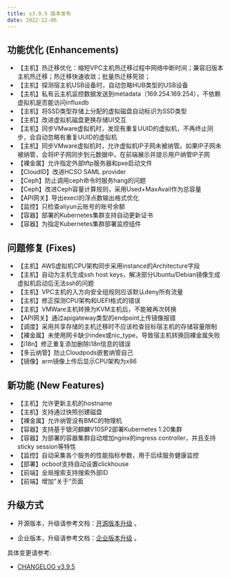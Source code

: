 ```yaml
---
title: v3.9.5 版本发布
date: 2022-12-06
---
```


## 功能优化 (Enhancements)

- 【主机】热迁移优化：缩短VPC主机热迁移过程中网络中断时间；兼容旧版本主机热迁移；热迁移快速收敛；批量热迁移死锁；
- 【主机】探测宿主机USB设备时，自动忽略HUB类型的USB设备
- 【主机】私有云主机监控数据发送到metadata（169.254.169.254），不依赖虚拟机是否能访问influxdb
- 【主机】将SSD类型存储上分配的虚拟磁盘自动标识为SSD类型
- 【主机】改进虚拟机磁盘更换存储UI交互
- 【主机】同步VMware虚拟机时，发现有重复UUID的虚拟机，不再终止同步，会自动忽略有重复UUID的虚拟机
- 【主机】同步VMware虚拟机时，允许虚拟机IP子网未被纳管。如果IP子网未被纳管，会将IP子网同步到元数据中，在前端展示并提示用户纳管IP子网
- 【裸金属】允许指定外部tftp服务器和pxe启动文件
- 【CloudID】改进HCSO SAML provider
- 【Ceph】防止调用ceph命令时服务hang的问题
- 【Ceph】改进Ceph容量计算规则，采用Used+MaxAvail作为总容量
- 【API网关】导出execl的浮点数输出格式优化
- 【监控】只检查aliyun云账号的账号余额
- 【容器】部署的Kubernetes集群支持自动更新证书
- 【容器】为指定Kubernetes集群部署监控组件

## 问题修复 (Fixes)

- 【主机】AWS虚拟机CPU架构同步采用instance的Architecture字段
- 【主机】自动为主机生成ssh host keys，解决部分Ubuntu/Debian镜像生成虚拟机启动后无法ssh的问题
- 【主机】VPC主机的入方向安全组规则应该默认deny所有流量
- 【主机】修正探测CPU架构和UEFI格式的错误
- 【主机】VMWare主机转换为KVM主机后，不能被再次转换
- 【API网关】通过apigateway类型的endpoint上传镜像报错
- 【调度】采用共享存储的主机迁移时不应该检查目标宿主机的存储容量限制
- 【裸金属】未使用网卡缺少index或nic_type，导致宿主机转换回裸金属失败
- 【i18n】修正重复添加删除i18n信息的错误
- 【多云纳管】防止Cloudpods嵌套纳管自己
- 【镜像】arm镜像上传后显示CPU架构为x86

## 新功能 (New Features)

- 【主机】允许更新主机的hostname
- 【主机】支持通过快照创建磁盘
- 【裸金属】允许纳管没有BMC的物理机
- 【容器】支持基于银河麒麟V10SP2部署Kubernetes 1.20集群
- 【容器】为部署的容器集群自动增加nginx的ingress controller，并且支持sticky session等特性
- 【监控】自动采集各个服务的性能指标参数，用于后续服务健康监控
- 【部署】ocboot支持自动设置clickhouse
- 【前端】全局搜索支持搜索外部ID
- 【前端】增加”关于“页面

## 升级方式

- 开源版本，升级请参考文档：[开源版本升级](https://www.cloudpods.org/zh/docs/setup/upgrade/) 。

- 企业版本，升级请参考文档：[企业版本升级](https://docs.yunion.cn/zh/docs/quick/upgrade/) 。

具体变更请参考:

- [CHANGELOG v3.9.5](https://www.cloudpods.org/zh/docs/development/changelog/release-3.9/3-9-5/)

